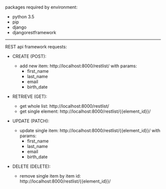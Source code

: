 packages required by environment:
- python 3.5
- pip
- django
- djangorestframework
____________________________________________________________________

REST api framework requests:

- CREATE (POST):
    - add new item: http://localhost:8000/restlist/ with params:
        - first_name
        - last_name
        - email
        - birth_date
     
- RETRIEVE (GET):
    - get whole list: http://localhost:8000/restlist/
    - get single element: http://localhost:8000/restlist/{{element_id}}/   

- UPDATE (PATCH):
    - update single item: http://localhost:8000/restlist/{{element_id}}/  with params:
        - first_name
        - last_name
        - email
        - birth_date
        
- DELETE (DELETE):
    - remove single item by item id: http://localhost:8000/restlist/{{element_id}}/
